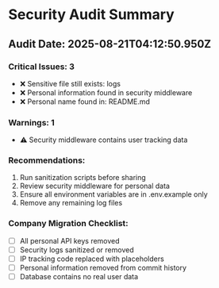 # Security Audit Summary

## Audit Date: 2025-08-21T04:12:50.950Z

### Critical Issues: 3
- ❌ Sensitive file still exists: logs
- ❌ Personal information found in security middleware
- ❌ Personal name found in: README.md

### Warnings: 1
- ⚠️  Security middleware contains user tracking data

### Recommendations:
1. Run sanitization scripts before sharing
2. Review security middleware for personal data
3. Ensure all environment variables are in .env.example only
4. Remove any remaining log files

### Company Migration Checklist:
- [ ] All personal API keys removed
- [ ] Security logs sanitized or removed
- [ ] IP tracking code replaced with placeholders
- [ ] Personal information removed from commit history
- [ ] Database contains no real user data
